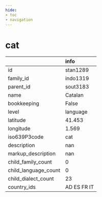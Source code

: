 ```yaml
---
hide:
- toc
- navigation
---
```

# cat
|                      | info        |
|:---------------------|:------------|
| id                   | stan1289    |
| family_id            | indo1319    |
| parent_id            | sout3183    |
| name                 | Catalan     |
| bookkeeping          | False       |
| level                | language    |
| latitude             | 41.453      |
| longitude            | 1.569       |
| iso639P3code         | cat         |
| description          | nan         |
| markup_description   | nan         |
| child_family_count   | 0           |
| child_language_count | 0           |
| child_dialect_count  | 23          |
| country_ids          | AD ES FR IT |